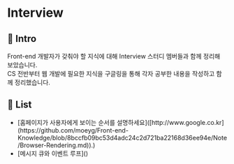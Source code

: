 # Interview

## 🚀 Intro

Front-end 개발자가 갖춰야 할 지식에 대해 Interview 스터디 멤버들과 함께 정리해 보았습니다. <br>
CS 전반부터 웹 개발에 필요한 지식을 구글링을 통해 각자 공부한 내용을 작성하고 함께 정리했습니다.

## 📝 List

<ul>
  <li>[홈페이지가 사용자에게 보이는 순서를 설명하세요]([http://www.google.co.kr](https://github.com/moeyg/Front-end-Knowledge/blob/8bccfb09bc53d4adc24c2d721ba22168d36ee94e/Note/Browser-Rendering.md)).)</li>
  <li>[메시지 큐와 이벤트 루프]()</li>
  	
</ul>
